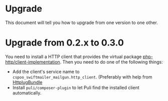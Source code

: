 # Upgrade

This document will tell you how to upgrade from one version to one other. 

# Upgrade from 0.2.x to 0.3.0

You need to install a HTTP client that provides the virtual package 
[php-http/client-implementation](https://packagist.org/providers/php-http/client-implementation).
 Then you need to do one of the following things: 
 
 * Add the client's service name to `cspoo_swiftmailer_mailgun.http_client`. (Preferably with help from [HttplugBundle](https://github.com/php-http/HttplugBundle)
 * Install `puli/composer-plugin` to let Puli find the installed client automatically.
